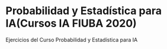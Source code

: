 # Probabilidad y Estadística para IA(Cursos IA FIUBA 2020)

Ejercicios del Curso Probabilidad y Estadística para IA